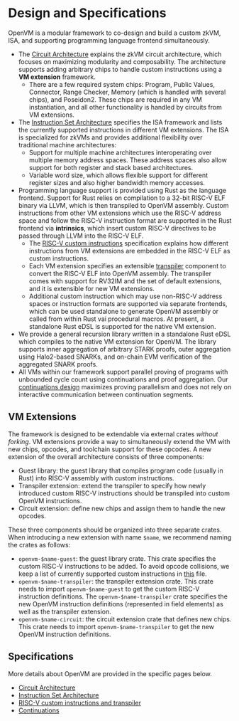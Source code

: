 # Design and Specifications

OpenVM is a modular framework to co-design and build a custom zkVM, ISA, and supporting programming language frontend simultaneously.

- The [Circuit Architecture](./circuit.md) explains the zkVM circuit architecture, which focuses on maximizing modularity and composability. The architecture supports adding arbitrary chips to handle custom instructions using a **VM extension** framework.
  - There are a few required system chips: Program, Public Values, Connector, Range Checker, Memory (which is handled with several chips), and Poseidon2. These chips are required in any VM instantiation, and all other functionality is handled by circuits from VM extensions.
- The [Instruction Set Architecture](./ISA.md) specifies the ISA framework and lists the currently supported instructions in different VM extensions. The ISA is specialized for zkVMs and provides additional flexibility over traditional machine architectures:
  - Support for multiple machine architectures interoperating over multiple memory address spaces. These address spaces also allow support for both register and stack based architectures.
  - Variable word size, which allows flexible support for different register sizes and also higher bandwidth memory accesses.
- Programming language support is provided using Rust as the language frontend. Support for Rust relies on compilation to a 32-bit RISC-V ELF binary via LLVM, which is then transpiled to OpenVM assembly. Custom instructions from other VM extensions which use the RISC-V address space and follow the RISC-V instruction format are supported in the Rust frontend via **intrinsics**, which insert custom RISC-V directives to be passed through LLVM into the RISC-V ELF.
  - The [RISC-V custom instructions](./RISCV.md) specification explains how different instructions from VM extensions are embedded in the RISC-V ELF as custom instructions.
  - Each VM extension specifies an extensible [transpiler](./transpiler.md) component to convert the RISC-V ELF into OpenVM assembly. The transpiler comes with support for RV32IM and the set of default extensions, and it is extensible for new VM extensions.
  - Additional custom instruction which may use non-RISC-V address spaces or instruction formats are supported via separate frontends, which can be used standalone to generate OpenVM assembly or called from within Rust vai procedural macros. At present, a standalone Rust eDSL is supported for the native VM extension.
- We provide a general recursion library written in a standalone Rust eDSL which compiles to the native VM extension for OpenVM. The library supports inner aggregation of arbitrary STARK proofs, outer aggregation using Halo2-based SNARKs, and on-chain EVM verification of the aggregated SNARK proofs.
- All VMs within our framework support parallel proving of programs with unbounded cycle count using continuations and proof aggregation. Our [continuations design](./continuations.md) maximizes proving parallelism and does not rely on interactive communication between continuation segments.

## VM Extensions

The framework is designed to be extendable via external crates _without forking_.
VM extensions provide a way to simultaneously extend the VM with new chips, opcodes, and toolchain support for these opcodes.
A new extension of the overall architecture consists of three components:

- Guest library: the guest library that compiles program code (usually in Rust) into RISC-V assembly with custom instructions.
- Transpiler extension: extend the transpiler to specify how newly introduced custom RISC-V instructions should be transpiled into custom OpenVM instructions.
- Circuit extension: define new chips and assign them to handle the new opcodes.

These three components should be organized into three separate crates. When introducing a new extension with name `$name`, we recommend naming the crates as follows:

- `openvm-$name-guest`: the guest library crate. This crate specifies the custom RISC-V instructions to be added. To avoid opcode collisions, we keep a list of currently supported custom instructions in [this](./RISCV.md) file.
- `openvm-$name-transpiler`: the transpiler extension crate. This crate needs to import `openvm-$name-guest` to get the custom RISC-V instruction definitions. The `openvm-$name-transpiler` crate specifies the new OpenVM instruction definitions (represented in field elements) as well as the transpiler extension.
- `openvm-$name-circuit`: the circuit extension crate that defines new chips. This crate needs to import `openvm-$name-transpiler` to get the new OpenVM instruction definitions.

## Specifications

More details about OpenVM are provided in the specific pages below.

- [Circuit Architecture](./circuit.md)
- [Instruction Set Architecture](./ISA.md)
- [RISC-V custom instructions and transpiler](./RISCV.md)
- [Continuations](./continuations.md)
